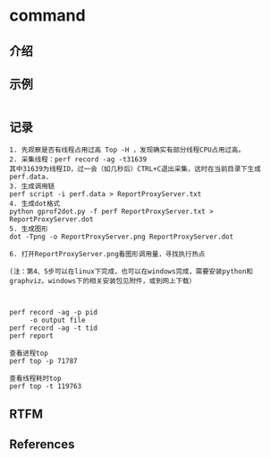 
# command 

## 介绍


## 示例

```text

```


## 记录


    1. 先观察是否有线程占用过高 Top -H ，发现确实有部分线程CPU占用过高。
    2. 采集线程：perf record -ag -t31639
    其中31639为线程ID，过一会（如几秒后）CTRL+C退出采集，这时在当前目录下生成perf.data.
    3. 生成调用链
    perf script -i perf.data > ReportProxyServer.txt
    4. 生成dot格式
    python gprof2dot.py -f perf ReportProxyServer.txt > ReportProxyServer.dot
    5. 生成图形
    dot -Tpng -o ReportProxyServer.png ReportProxyServer.dot

    6. 打开ReportProxyServer.png看图形调用量，寻找执行热点

    (注：第4、5步可以在linux下完成，也可以在windows完成，需要安装python和graphviz。windows下的相关安装包见附件，或到网上下载）

      

    perf record -ag -p pid
         -o output file 
    perf record -ag -t tid
    perf report

    查看进程top
    perf top -p 71787

    查看线程耗时top
    perf top -t 119763

 
 
## RTFM



## References


